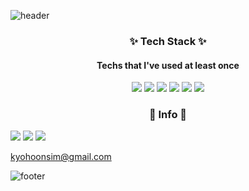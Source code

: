 
![header](https://capsule-render.vercel.app/api?type=waving&height=200&text=SeungWonJang&color=gradient)
### 

<h3 align="center">✨ Tech Stack ✨</h3>

<h4 align="center">Techs that I've used at least once</h4>

<p align="center">

<img src="https://img.shields.io/badge/React-3766AB?style=flat-square&logo=React&logoColor=#61DAFB" />
<img src="https://img.shields.io/badge/CSS-123F6D?style=flat-square&logo=CSS3&logoColor=red" />
<img src="https://img.shields.io/badge/MongoDB-FFB13B?style=flat-square&logo=MongoDB&logoColor=#47A248" />
<img src="https://img.shields.io/badge/MySQL-00B336?style=flat-square&logo=MySQL&logoColor=black" />
<img src="https://img.shields.io/badge/NodeJS-142787?style=flat-square&logo=Node.js&logoColor=white" />
<img src="https://img.shields.io/badge/Javascript-FFB13B?style=flat-square&logo=Javascript&logoColor=white" />


</p>  
  

<h3 align="center">🌹 Info 🌹</h3>

<p align="center">

<a href="https://nicorobinv.github.io/"><img src="https://img.shields.io/badge/Tech_Blog-00B336?style=flat-square&logo=Vimeo&logoColor=white" /></a>
<a href="matilto:nicorobinv@kakao.com"><img src="https://img.shields.io/badge/Gmail-00B336?style=flat-square&logo=Gmail&logoColor=white" /></a>
<a href="https://www.nshome.me"><img src="https://img.shields.io/badge/Homepage-00B336?style=flat-square&logo=HomeAdvisor&logoColor=white" /></a>

<a href="mailto:kyohoonsim@gmail.com">kyohoonsim@gmail.com</a>  

</p>  

![footer](https://capsule-render.vercel.app/api?type=Soft&height=300&text=Hello%20World!&desc=nicorobinv@kakao.com&animation=blink&color=gradient&)


